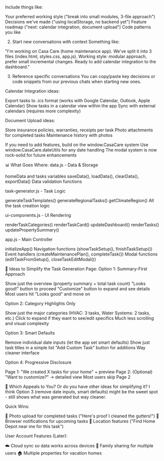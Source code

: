 Include things like:

Your preferred working style ("break into small modules, 3-file approach")
Decisions we've made ("using localStorage, no backend yet")
Feature roadmap ("next: calendar integration, document upload")
Code patterns you like

2. Start new conversations with context
Something like:

"I'm working on Casa Care (home maintenance app). We've split it into 3 files (index.html, styles.css, app.js). Working style: modular approach, prefer small incremental changes. Ready to add calendar integration to the dashboard."

3. Reference specific conversations
You can copy/paste key decisions or code snippets from our previous chats when starting new ones.

Calendar Integration ideas:

Export tasks to .ics format (works with Google Calendar, Outlook, Apple Calendar)
Show tasks in a calendar view within the app
Sync with external calendars (requires more complexity)

Document Upload ideas:

Store insurance policies, warranties, receipts per task
Photo attachments for completed tasks
Maintenance history with photos

If you need to add features, build on the window.CasaCare system
Use window.CasaCare.dateUtils for any date handling
The modal system is now rock-solid for future enhancements

📊 What Goes Where:
data.js - Data & Storage

homeData and tasks variables
saveData(), loadData(), clearData(), exportData()
Data validation functions

task-generator.js - Task Logic

generateTaskTemplates()
generateRegionalTasks()
getClimateRegion()
All the task creation logic

ui-components.js - UI Rendering

renderTaskCategories()
renderTaskCard()
updateDashboard()
renderTasks()
updatePropertySummary()

app.js - Main Controller

initializeApp()
Navigation functions (showTaskSetup(), finishTaskSetup())
Event handlers (createMaintenancePlan(), completeTask())
Modal functions (editTaskFromSetup(), closeTaskEditModal())

🎨 Ideas to Simplify the Task Generation Page:
Option 1: Summary-First Approach

Show just the overview (property summary + total task count)
"Looks good!" button to proceed
"Customize" button to expand and see details
Most users hit "Looks good" and move on

Option 2: Category Highlights Only

Show just the major categories (HVAC: 3 tasks, Water Systems: 2 tasks, etc.)
Click to expand if they want to see/edit specifics
Much less scrolling and visual complexity

Option 3: Smart Defaults

Remove individual date inputs (let the app set smart defaults)
Show just task titles in a simple list
"Add Custom Task" button for additions
Way cleaner interface

Option 4: Progressive Disclosure

Page 1: "We created X tasks for your home" + preview
Page 2: (Optional) "Want to customize?" → detailed view
Most users skip Page 2

🤔 Which Appeals to You?
Or do you have other ideas for simplifying it? I think Option 3 (remove date inputs, smart defaults) might be the sweet spot - still shows what was generated but way cleaner.

Quick Wins:

📸 Photo upload for completed tasks ("Here's proof I cleaned the gutters!")
🔔 Browser notifications for upcoming tasks
📍 Location features ("Find Home Depot near me for this task")

User Account Features (Later):

☁️ Cloud sync so data works across devices
👥 Family sharing for multiple users
🏠 Multiple properties for vacation homes
